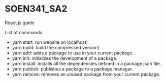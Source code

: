 # SOEN341_SA2

React.js guide

List of commands:
- yarn start: run website on localhost)
- yarn build: build the compressed version)
- yarn add: adds a package to use in your current package.
- yarn init: initializes the development of a package.
- yarn install: installs all the dependencies defined in a package.json file.
- yarn publish: publishes a package to a package manager.
- yarn remove: removes an unused package from your current package.